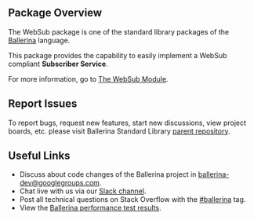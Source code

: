 ## Package Overview

The WebSub package is one of the standard library packages of the <a target="_blank" href="https://ballerina.io/">Ballerina</a> language.

This package provides the capability to easily implement a WebSub compliant **Subscriber Service**.

For more information, go to [The WebSub Module](https://ballerina.io/learn/api-docs/ballerina/websub/index.html).

## Report Issues

To report bugs, request new features, start new discussions, view project boards, etc. please visit Ballerina Standard Library [parent repository](https://github.com/ballerina-platform/ballerina-standard-library).

## Useful Links

* Discuss about code changes of the Ballerina project in [ballerina-dev@googlegroups.com](mailto:ballerina-dev@googlegroups.com).
* Chat live with us via our [Slack channel](https://ballerina.io/community/slack/).
* Post all technical questions on Stack Overflow with the [#ballerina](https://stackoverflow.com/questions/tagged/ballerina) tag.
* View the [Ballerina performance test results](performance/benchmarks/summary.md).